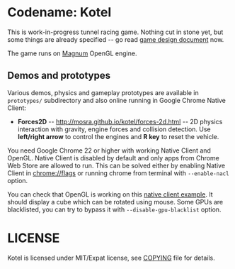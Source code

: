 Codename: Kotel
===============

This is work-in-progress tunnel racing game. Nothing cut in stone yet, but some
things are already specified -- go read [game design document](doc/game-design.md)
now.

The game runs on [Magnum](https://github.com/mosra/magnum) OpenGL engine.

Demos and prototypes
--------------------

Various demos, physics and gameplay prototypes are available in `prototypes/`
subdirectory and also online running in Google Chrome Native Client:

*   **Forces2D** -- http://mosra.github.io/kotel/forces-2d.html -- 2D physics
    interaction with gravity, engine forces and collision detection. Use
    **left/right arrow** to control the engines and **R key** to reset the
    vehicle.

You need Google Chrome 22 or higher with working Native Client and OpenGL.
Native Client is disabled by default and only apps from Chrome Web Store are
allowed to run. This can be solved either by enabling Native Client in
[chrome://flags](chrome://flags) or running chrome from terminal with
`--enable-nacl` option.

You can check that OpenGL is working on this [native client example](http://gonativeclient.appspot.com/dev/demos/sdk_examples/fullscreen_tumbler/fullscreen_tumbler.html).
It should display a cube which can be rotated using mouse. Some GPUs are
blacklisted, you can try to bypass it with `--disable-gpu-blacklist` option.

LICENSE
=======

Kotel is licensed under MIT/Expat license, see [COPYING](COPYING) file for
details.
